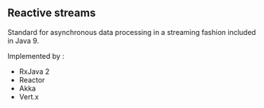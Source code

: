 ## Reactive streams

Standard for asynchronous data processing in a streaming fashion included in Java 9.

Implemented by :

* RxJava 2
* Reactor
* Akka
* Vert.x